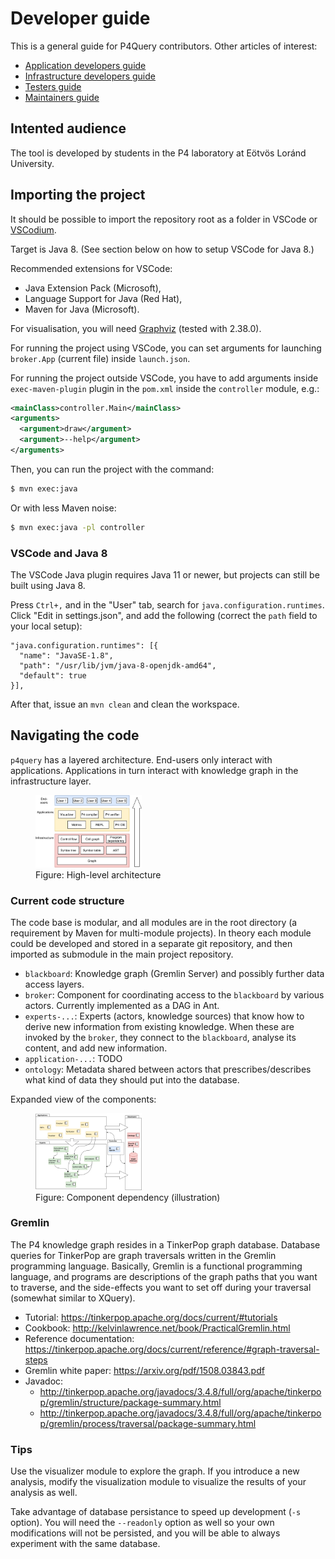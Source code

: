# Developer guide

This is a general guide for P4Query contributors. Other articles of interest:

- [Application developers guide](contributing/application-developer.md)
- [Infrastructure developers guide](contributing/infrastructure-developer.md)
- [Testers guide](contributing/tester.md)
- [Maintainers guide](contributing/maintainer.md)

## Intented audience

The tool is developed by students in the P4 laboratory at Eötvös Loránd University.

## Importing the project

It should be possible to import the repository root as a folder in VSCode or [VSCodium](https://vscodium.com/).

Target is Java 8. (See section below on how to setup VSCode for Java 8.)

Recommended extensions for VSCode: 

- Java Extension Pack (Microsoft), 
- Language Support for Java (Red Hat), 
- Maven for Java (Microsoft).  

For visualisation, you will need [Graphviz](https://graphviz.org/download/) (tested with 2.38.0).

For running the project using VSCode, you can set arguments for launching `broker.App` (current file) inside `launch.json`.

For running the project outside VSCode, you have to add arguments inside `exec-maven-plugin` plugin in the `pom.xml` inside the `controller` module, e.g.:

```xml
<mainClass>controller.Main</mainClass>
<arguments>
  <argument>draw</argument>
  <argument>--help</argument>
</arguments>
```

Then, you can run the project with the command:

```sh
$ mvn exec:java
```

Or with less Maven noise: 

```sh
$ mvn exec:java -pl controller
```

### VSCode and Java 8

The VSCode Java plugin requires Java 11 or newer, but projects can still be built using Java 8. 

Press `Ctrl+,` and in the "User" tab, search for `java.configuration.runtimes`. Click "Edit in settings.json", and add the following (correct the `path` field to your local setup): 

```
"java.configuration.runtimes": [{
  "name": "JavaSE-1.8",
  "path": "/usr/lib/jvm/java-8-openjdk-amd64",
  "default": true
}],
```

After that, issue an `mvn clean` and clean the workspace.


## Navigating the code 

`p4query` has a layered architecture. End-users only interact with applications. Applications in turn interact with knowledge graph in the infrastructure layer.

<figure>
  <img src="../docs/figures/layers.png" width="40%">
  <figcaption>Figure: High-level architecture</figcaption>
</figure>

### Current code structure 


The code base is modular, and all modules are in the root directory (a requirement by Maven for multi-module projects). In theory each module could be developed and stored in a separate git repository, and then imported as submodule in the main project repository. 

- `blackboard`: Knowledge graph (Gremlin Server) and possibly further data access layers. 
- `broker`: Component for coordinating access to the `blackboard` by various actors. Currently implemented as a DAG in Ant.
- `experts-...`: Experts (actors, knowledge sources) that know how to derive new information from existing knowledge. When these are invoked by the `broker`, they connect to the `blackboard`, analyse its content, and add new information.
- `application-...`:  TODO
- `ontology`: Metadata shared between actors that prescribes/describes what kind of data they should put into the database.

Expanded view of the components:

<figure>
  <img src="../docs/figures/component.png" width="40%">
  <figcaption>Figure: Component dependency (illustration)</figcaption>
</figure>

### Gremlin

The P4 knowledge graph resides in a TinkerPop graph database. Database queries for TinkerPop are graph traversals written in the Gremlin programming language. Basically, Gremlin is a functional programming language, and programs are descriptions of the graph paths that you want to traverse, and the side-effects you want to set off during your traversal (somewhat similar to XQuery).

- Tutorial: https://tinkerpop.apache.org/docs/current/#tutorials
- Cookbook: http://kelvinlawrence.net/book/PracticalGremlin.html
- Reference documentation: https://tinkerpop.apache.org/docs/current/reference/#graph-traversal-steps
- Gremlin white paper: https://arxiv.org/pdf/1508.03843.pdf
- Javadoc:
  * http://tinkerpop.apache.org/javadocs/3.4.8/full/org/apache/tinkerpop/gremlin/structure/package-summary.html
  * http://tinkerpop.apache.org/javadocs/3.4.8/full/org/apache/tinkerpop/gremlin/process/traversal/package-summary.html


### Tips

Use the visualizer module to explore the graph. If you introduce a new analysis, modify the visualization module to visualize the results of your analysis as well.

Take advantage of database persistance to speed up development (`-s` option). You will need the `--readonly` option as well so your own modifications will not be persisted, and you will be able to always experiment with the same database.




